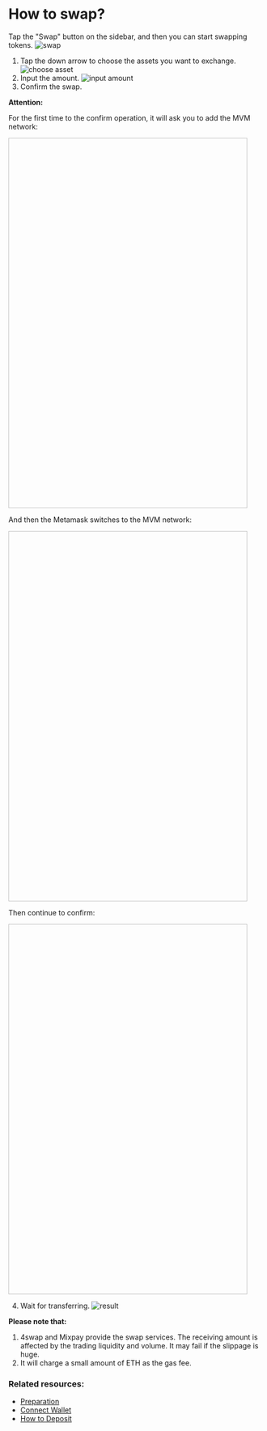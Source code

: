 # How to swap?
Tap the "Swap" button on the sidebar, and then you can start swapping tokens.
![swap](./swap1.png)
1. Tap the down arrow to choose the assets you want to exchange.
![choose asset](swapchoose.png)
2. Input the amount.
![input amount](input.png)
3. Confirm the swap.

**Attention:**

For the first time to the confirm operation, it will ask you to add the MVM network:

<img scr="addnetwork.png" width="472" height="732">

And then the Metamask switches to the MVM network:

<img scr="switchnetwork.png" width="472" height="732">

Then continue to confirm:

<img scr="confirm.png" width="472" height="732">

4. Wait for transferring.
![result](result.png)

**Please note that:**
1. 4swap and Mixpay provide the swap services. The receiving amount is affected by the trading liquidity and volume. It may fail if the slippage is huge.
2. It will charge a small amount of ETH as the gas fee.

### Related resources:
* [Preparation](../Preparation/Preparation.md)
* [Connect Wallet](../ConnectWallet/README.md)
* [How to Deposit](../Deposit/README.md)